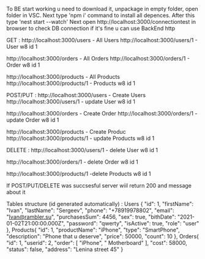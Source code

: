 To BE start working u need to download it, unpackage in empty folder, open folder in VSC. 
Next type 'npm i' command to install all depences. 
After this type 'nest start --watch' 
Next open http://localhost:3000/connectiontest in browser to check DB connection if it's fine u can use BackEnd http

GET : 
http://localhost:3000/users - All Users 
http://localhost:3000/users/1 - User w8 id 1 

http://localhost:3000/orders - All Orders 
http://localhost:3000/orders/1 - Order w8 id 1 

http://localhost:3000/products - All Products 
http://localhost:3000/products/1 - Products w8 id 1 

POST/PUT :
http://localhost:3000/users - Create Users 
http://localhost:3000/users/1 - update User w8 id 1 

http://localhost:3000/orders - Create Order 
http://localhost:3000/orders/1 - update Order w8 id 1 

http://localhost:3000/products - Create Produc 
http://localhost:3000/products/1 - update Products w8 id 1 

DELETE : 
http://localhost:3000/users/1 - delete User w8 id 1 

http://localhost:3000/orders/1 - delete Order w8 id 1 

http://localhost:3000/products/1 -delete Products w8 id 1 

If POST/PUT/DELETE was succsesful server wiil return 200 and message about it

Tables structure (id generated automatically) : 
Users {
    "id": 1,
    "firstName": "Ivan",
    "lastName": "Sergeev",
    "phone": "+78919978802",
    "email": "Ivan@rambler.su",
    "purchasesSum": 4456,
    "sex": true,
    "bithDate": "2021-01-02T21:00:00.000Z",
    "password": "qwerty",
    "isActive": true,
    "role": "user"
},
Products{
    "id": 1,
    "productName": "iPhone",
    "type": "SmartPhone",
    "description": "Phone that u deserve",
    "price": 50000,
    "count": 10
},
Orders{
    "id": 1,
    "userid": 2,
    "order": [
        "iPhone",
        " Motherboard"
    ],
    "cost": 58000,
    "status": false,
    "address": "Lenina street  45"
}
